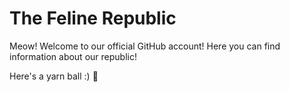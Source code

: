 # The Feline Republic

Meow! Welcome to our official GitHub account! Here you can find information about our republic!

Here's a yarn ball :) :yarn:
